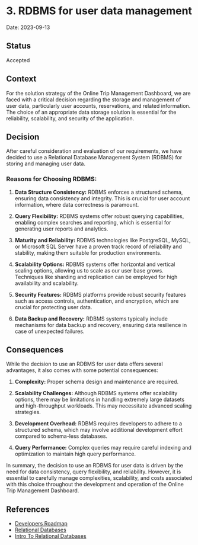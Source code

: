# 3. RDBMS for user data management
Date: 2023-09-13

## Status

Accepted
## Context

For the solution strategy of the Online Trip Management Dashboard, we are faced with a critical decision regarding the storage and management of user data, particularly user accounts, reservations, and related information. The choice of an appropriate data storage solution is essential for the reliability, scalability, and security of the application.

## Decision

After careful consideration and evaluation of our requirements, we have decided to use a Relational Database Management System (RDBMS) for storing and managing user data.

### Reasons for Choosing RDBMS:

1. **Data Structure Consistency:** RDBMS enforces a structured schema, ensuring data consistency and integrity. This is crucial for user account information, where data correctness is paramount.

2. **Query Flexibility:** RDBMS systems offer robust querying capabilities, enabling complex searches and reporting, which is essential for generating user reports and analytics.

3. **Maturity and Reliability:** RDBMS technologies like PostgreSQL, MySQL, or Microsoft SQL Server have a proven track record of reliability and stability, making them suitable for production environments.

4. **Scalability Options:** RDBMS systems offer horizontal and vertical scaling options, allowing us to scale as our user base grows. Techniques like sharding and replication can be employed for high availability and scalability.

5. **Security Features:** RDBMS platforms provide robust security features such as access controls, authentication, and encryption, which are crucial for protecting user data.

6. **Data Backup and Recovery:** RDBMS systems typically include mechanisms for data backup and recovery, ensuring data resilience in case of unexpected failures.

## Consequences

While the decision to use an RDBMS for user data offers several advantages, it also comes with some potential consequences:

1. **Complexity:** Proper schema design and maintenance are required.

2. **Scalability Challenges:** Although RDBMS systems offer scalability options, there may be limitations in handling extremely large datasets and high-throughput workloads. This may necessitate advanced scaling strategies.

3. **Development Overhead:** RDBMS requires developers to adhere to a structured schema, which may involve additional development effort compared to schema-less databases.

4. **Query Performance:** Complex queries may require careful indexing and optimization to maintain high query performance.

In summary, the decision to use an RDBMS for user data is driven by the need for data consistency, query flexibility, and reliability. However, it is essential to carefully manage complexities, scalability, and costs associated with this choice throughout the development and operation of the Online Trip Management Dashboard.

## References
- [Developers Roadmap](https://roadmap.sh/)
- [Relational Databases](https://www.ibm.com/topics/relational-databases)
- [Intro To Relational Databases](https://www.udacity.com/course/intro-to-relational-databases--ud197)
